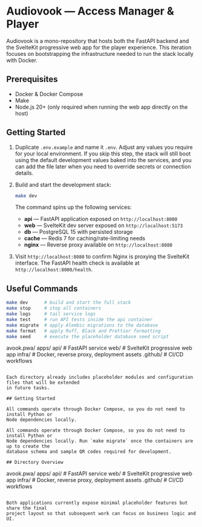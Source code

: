 # Audiovook — Access Manager & Player

Audiovook is a mono-repository that hosts both the FastAPI backend and the SvelteKit
progressive web app for the player experience. This iteration focuses on bootstrapping
the infrastructure needed to run the stack locally with Docker.

## Prerequisites

- Docker & Docker Compose
- Make
- Node.js 20+ (only required when running the web app directly on the host)

## Getting Started

1. Duplicate `.env.example` and name it `.env`. Adjust any values you require for your
   local environment. If you skip this step, the stack will still boot using the default
   development values baked into the services, and you can add the file later when you
   need to override secrets or connection details.
2. Build and start the development stack:

   ```bash
   make dev
   ```

   The command spins up the following services:

   - **api** — FastAPI application exposed on `http://localhost:8000`
   - **web** — SvelteKit dev server exposed on `http://localhost:5173`
   - **db** — PostgreSQL 15 with persisted storage
   - **cache** — Redis 7 for caching/rate-limiting needs
   - **nginx** — Reverse proxy available on `http://localhost:8080`

3. Visit `http://localhost:8080` to confirm Nginx is proxying the SvelteKit interface.
   The FastAPI health check is available at `http://localhost:8000/health`.

## Useful Commands

```bash
make dev      # build and start the full stack
make stop     # stop all containers
make logs     # tail service logs
make test     # run API tests inside the api container
make migrate  # apply Alembic migrations to the database
make format   # apply Ruff, Black and Prettier formatting
make seed     # execute the placeholder database seed script
```
avook.pwa/
  apps/
    api/            # FastAPI service
    web/            # SvelteKit progressive web app
  infra/            # Docker, reverse proxy, deployment assets
  .github/          # CI/CD workflows
```

Each directory already includes placeholder modules and configuration files that will be extended
in future tasks.

## Getting Started

All commands operate through Docker Compose, so you do not need to install Python or
Node dependencies locally.

All commands operate through Docker Compose, so you do not need to install Python or
Node dependencies locally. Run `make migrate` once the containers are up to create the
database schema and sample QR codes required for development.

## Directory Overview

```
avook.pwa/
  apps/
    api/            # FastAPI service
    web/            # SvelteKit progressive web app
  infra/            # Docker, reverse proxy, deployment assets
  .github/          # CI/CD workflows
```

Both applications currently expose minimal placeholder features but share the final
project layout so that subsequent work can focus on business logic and UI.
